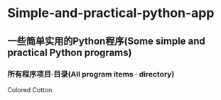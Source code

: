 # Simple-and-practical-python-app
一些简单实用的Python程序(Some simple and practical Python programs)
------------------------
### 所有程序项目·目录(All program items · directory)
Colored Cotton
